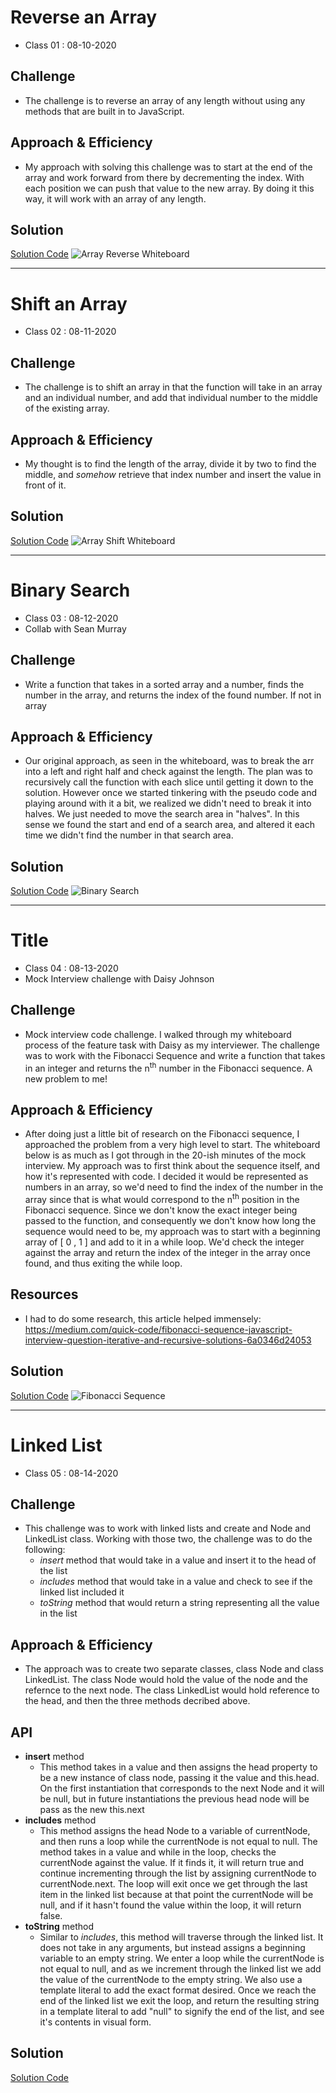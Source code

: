 # Reverse an Array
- Class 01 : 08-10-2020

## Challenge
- The challenge is to reverse an array of any length without using any methods that are built in to JavaScript. 

## Approach & Efficiency
- My approach with solving this challenge was to start at the end of the array and work forward from there by decrementing the index. With each position we can push that value to the new array. By doing it this way, it will work with an array of any length. 

## Solution
[Solution Code](challenges/arrayReverse/array-reverse.js)
![Array Reverse Whiteboard](challenges/whiteboards/array-reverse.png)
<hr>


# Shift an Array
- Class 02 : 08-11-2020

## Challenge
- The challenge is to shift an array in that the function will take in an array and an individual number, and add that individual number to the middle of the existing array. 

## Approach & Efficiency
- My thought is to find the length of the array, divide it by two to find the middle, and *somehow* retrieve that index number and insert the value in front of it. 

## Solution
[Solution Code](challenges/arrayShift/array-shift.js)
![Array Shift Whiteboard](challenges/whiteboards/array-shift.png)
<hr>


# Binary Search
- Class 03 : 08-12-2020
- Collab with Sean Murray

## Challenge
- Write a function that takes in a sorted array and a number, finds the number in the array, and returns the index of the found number. If not in array

## Approach & Efficiency
- Our original approach, as seen in the whiteboard, was to break the arr into a left and right half and check against the length. The plan was to recursively call the function with each slice until getting it down to the solution. However once we started tinkering with the pseudo code and playing around with it a bit, we realized we didn't need to break it into halves. We just needed to move the search area in "halves". In this sense we found the start and end of a search area, and altered it each time we didn't find the number in that search area. 

## Solution
[Solution Code](challenges/arrayBinarySearch/array-binary-search.js)
![Binary Search](challenges/whiteboards/binary-search.png)
<hr>


# Title
- Class 04 : 08-13-2020
- Mock Interview challenge with Daisy Johnson 

## Challenge
- Mock interview code challenge. I walked through my whiteboard process of the feature task with Daisy as my interviewer. The challenge was to work with the Fibonacci Sequence and write a function that takes in an integer and returns the n<sup>th</sup> number in the Fibonacci sequence. A new problem to me! 

## Approach & Efficiency
- After doing just a little bit of research on the Fibonacci sequence, I approached the problem from a very high level to start. The whiteboard below is as much as I got through in the 20-ish minutes of the mock interview. My approach was to first think about the sequence itself, and how it's represented with code. I decided it would be represented as numbers in an array, so we'd need to find the index of the number in the array since that is what would correspond to the n<sup>th</sup> position in the Fibonacci sequence. Since we don't know the exact integer being passed to the function, and consequently we don't know how long the sequence would need to be, my approach was to start with a beginning array of [ 0 , 1 ] and add to it in a while loop. We'd check the integer against the array and return the index of the integer in the array once found, and thus exiting the while loop.  

## Resources
- I had to do some research, this article helped immensely: https://medium.com/quick-code/fibonacci-sequence-javascript-interview-question-iterative-and-recursive-solutions-6a0346d24053

## Solution
[Solution Code](challenges/fibSeq/fibonacci-sequence.js)
![Fibonacci Sequence](challenges/whiteboards/fibonacci-seq.png)
<hr>


# Linked List 
- Class 05 : 08-14-2020

## Challenge
- This challenge was to work with linked lists and create and Node and LinkedList class. Working with those two, the challenge was to do the following:
  - *insert* method that would take in a value and insert it to the head of the list
  - *includes* method that would take in a value and check to see if the linked list included it
  - *toString* method that would return a string representing all the value in the list

## Approach & Efficiency
- The approach was to create two separate classes, class Node and class LinkedList. The class Node would hold the value of the node and the refernce to the next node. The class LinkedList would hold reference to the head, and then the three methods decribed above. 

## API
- **insert** method
  - This method takes in a value and then assigns the head property to be a new instance of class node, passing it the value and this.head. On the first instantiation that corresponds to the next Node and it will be null, but in future instantiations the previous head node will be pass as the new this.next
- **includes** method
  - This method assigns the head Node to a variable of currentNode, and then runs a loop while the currentNode is not equal to null. The method takes in a value and while in the loop, checks the currentNode against the value. If it finds it, it will return true and continue incrementing through the list by assigning currentNode to currentNode.next. The loop will exit once we get through the last item in the linked list because at that point the currentNode will be null, and if it hasn't found the value within the loop, it will return false. 
- **toString** method
  - Similar to *includes*, this method will traverse through the linked list. It does not take in any arguments, but instead assigns a beginning variable to an empty string. We enter a loop while the currentNode is not equal to null, and as we increment through the linked list we add the value of the currentNode to the empty string. We also use a template literal to add the exact format desired. Once we reach the end of the linked list we exit the loop, and return the resulting string in a template literal to add "null" to signify the end of the list, and see it's contents in visual form. 

## Solution
[Solution Code](data-structures/linked-list/linked-list.js)
